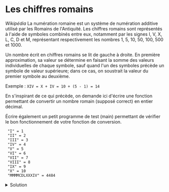 # Les chiffres romains
_Wikipédia_ La numération romaine est un système de numération additive utilisé par les Romains de l'Antiquité. Les chiffres romains sont représentés à l'aide de symboles combinés entre eux, notamment par les signes I, V, X, L, C, D et M, représentant respectivement les nombres 1, 5, 10, 50, 100, 500 et 1000.

Un nombre écrit en chiffres romains se lit de gauche à droite. En première approximation, sa valeur se détermine en faisant la somme des valeurs individuelles de chaque symbole, sauf quand l'un des symboles précède un symbole de valeur supérieure; dans ce cas, on soustrait la valeur du premier symbole au deuxième.

Exemple : `XIV = X + IV = 10 + (5 - 1) = 14`

En s'inspirant de ce qui précède, on demande ici d'écrire une fonction permettant de convertir un nombre romain (supposé correct) en entier décimal.

Écrire également un petit programme de test (main) permettant de vérifier le bon fonctionnement de votre fonction de conversion.

~~~
 "I" = 1
 "II" = 2
 "III" = 3
 "IV" = 4
 "V" = 5
 "VI" = 6
 "VII" = 7
 "VIII" = 8
 "IX" = 9
 "X" = 10
 "MMMMCDLXXXIV" = 4484
~~~

<details>
<summary>Solution</summary>

~~~cpp
#include <iostream>
using namespace std;

int valeur_chiffre(char chiffre_romain){
    switch (chiffre_romain) {
        case 'I': return 1;
        case 'V': return 5;
        case 'X': return 10;
        case 'L': return 50;
        case 'C': return 100;
        case 'D': return 500;
        case 'M': return 1000;
        default : return 0;
    }
}

int romain_en_entier(const string & nb_romain){
    int somme = 0, prev_valeur = 0;

    for (size_t i = nb_romain.size(); i > 0; --i) {
        int valeur = valeur_chiffre(nb_romain[i-1]);
        if (valeur < prev_valeur) {
            somme -= valeur;
        } else {
            somme += valeur;
        }
        prev_valeur = valeur;
    }

    return somme;
}

int main() {
    string tests[] = {"I", "II", "III", "IV", "V",
                      "VI", "VII", "VIII", "IX", "X",
                      "MMMMCDLXXXIV"};
    for (const auto & s : tests) {
        cout << "\"" << s << "\" = " << romain_en_entier(s) << '\n';
    }
}
~~~



</details>
